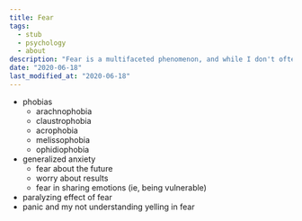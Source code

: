```yaml
---
title: Fear
tags:
  - stub
  - psychology
  - about
description: "Fear is a multifaceted phenomenon, and while I don't often experience it, when I do, it rarely manifests as panic or paralysis."
date: "2020-06-18"
last_modified_at: "2020-06-18"
---
```


* phobias
  * arachnophobia
  * claustrophobia
  * acrophobia
  * melissophobia
  * ophidiophobia
* generalized anxiety
  * fear about the future
  * worry about results
  * fear in sharing emotions (ie, being vulnerable)
* paralyzing effect of fear
* panic and my not understanding yelling in fear

